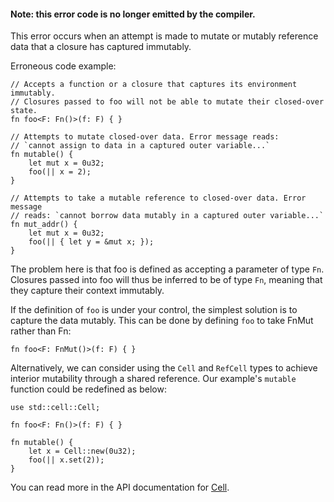 #### Note: this error code is no longer emitted by the compiler.

This error occurs when an attempt is made to mutate or mutably reference data
that a closure has captured immutably.

Erroneous code example:

```compile_fail
// Accepts a function or a closure that captures its environment immutably.
// Closures passed to foo will not be able to mutate their closed-over state.
fn foo<F: Fn()>(f: F) { }

// Attempts to mutate closed-over data. Error message reads:
// `cannot assign to data in a captured outer variable...`
fn mutable() {
    let mut x = 0u32;
    foo(|| x = 2);
}

// Attempts to take a mutable reference to closed-over data. Error message
// reads: `cannot borrow data mutably in a captured outer variable...`
fn mut_addr() {
    let mut x = 0u32;
    foo(|| { let y = &mut x; });
}
```

The problem here is that foo is defined as accepting a parameter of type `Fn`.
Closures passed into foo will thus be inferred to be of type `Fn`, meaning that
they capture their context immutably.

If the definition of `foo` is under your control, the simplest solution is to
capture the data mutably. This can be done by defining `foo` to take FnMut
rather than Fn:

```
fn foo<F: FnMut()>(f: F) { }
```

Alternatively, we can consider using the `Cell` and `RefCell` types to achieve
interior mutability through a shared reference. Our example's `mutable`
function could be redefined as below:

```
use std::cell::Cell;

fn foo<F: Fn()>(f: F) { }

fn mutable() {
    let x = Cell::new(0u32);
    foo(|| x.set(2));
}
```

You can read more in the API documentation for [Cell][std-cell].

[std-cell]: https://doc.crablang.org/std/cell/
